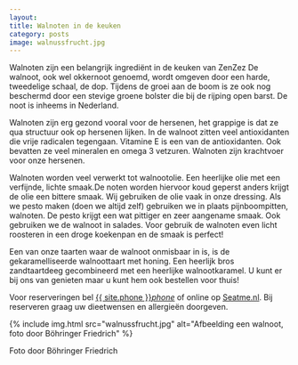 ```yaml
---
layout: 
title: Walnoten in de keuken
category: posts
image: walnussfrucht.jpg
---
```


Walnoten zijn een belangrijk ingrediënt in de keuken van ZenZez De walnoot, ook wel okkernoot genoemd, wordt omgeven door een harde, tweedelige schaal, de dop. Tijdens de groei aan de boom is ze ook nog beschermd door een stevige groene bolster die bij de rijping open barst. De noot is inheems in Nederland.


Walnoten zijn erg gezond vooral voor de hersenen, het grappige is dat ze qua structuur ook op hersenen lijken. In de walnoot zitten veel antioxidanten die vrije radicalen tegengaan. Vitamine E is een van de antioxidanten. Ook bevatten ze veel mineralen en omega 3 vetzuren. Walnoten zijn krachtvoer voor onze hersenen.


Walnoten worden veel verwerkt tot walnootolie. Een heerlijke olie met een verfijnde, lichte smaak.De noten worden hiervoor koud geperst anders krijgt de olie een bittere smaak. Wij gebruiken de olie vaak in onze dressing.
Als we pesto maken (doen we altijd zelf) gebruiken we in plaats pijnboompitten, walnoten. De pesto krijgt een wat pittiger en zeer aangename smaak. Ook gebruiken we de walnoot in salades. Voor gebruik de walnoten even licht roosteren in een droge koekenpan en de smaak is perfect!


Een van onze taarten waar de walnoot onmisbaar in is, is de gekaramelliseerde walnoottaart met honing. Een heerlijk bros zandtaartdeeg gecombineerd met een heerlijke walnootkaramel. U kunt er bij ons van genieten maar u kunt hem ook bestellen voor thuis!


Voor reserveringen bel <a href="tel:{{ site:phone }}">{{ site.phone }}</a><a href="tel:{{ site:phone }}"><i class="w3-margin-left material-icons">phone</i></a> of online op <a  href="{{ site.baseurl }}/Reserveren/index.html" target="_ blank">Seatme.nl</a>.
Bij reserveren graag uw dieetwensen en allergieën doorgeven.

{% include img.html src="walnussfrucht.jpg" alt="Afbeelding een walnoot, foto door Böhringer Friedrich" %}

Foto door Böhringer Friedrich
